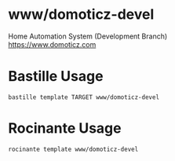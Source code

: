 # www/domoticz-devel
Home Automation System (Development Branch)
https://www.domoticz.com

# Bastille Usage
```shell
bastille template TARGET www/domoticz-devel
```

# Rocinante Usage
```shell
rocinante template www/domoticz-devel
```
